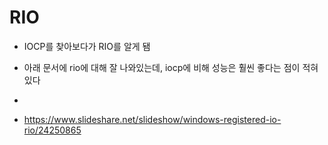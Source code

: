 
# RIO

- IOCP를 찾아보다가 RIO를 알게 됌

- 아래 문서에 rio에 대해 잘 나와있는데, iocp에 비해 성능은 훨씬 좋다는 점이 적혀있다 
- 
- https://www.slideshare.net/slideshow/windows-registered-io-rio/24250865